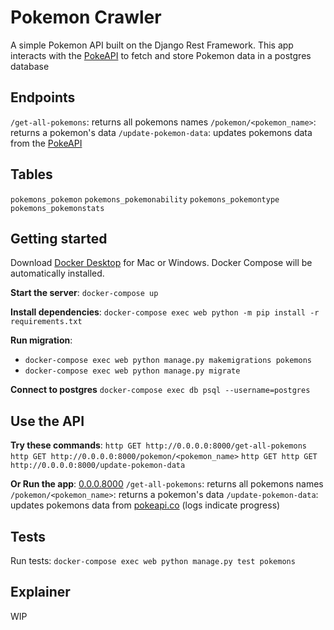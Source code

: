 # Pokemon Crawler

A simple Pokemon API built on the Django Rest Framework.
This app interacts with the [PokeAPI](pokeapi.co) to fetch and store Pokemon data in a postgres database

## Endpoints

`/get-all-pokemons`: returns all pokemons names
`/pokemon/<pokemon_name>`: returns a pokemon's data
`/update-pokemon-data`: updates pokemons data from the [PokeAPI](pokeapi.co)

## Tables

`pokemons_pokemon`
`pokemons_pokemonability`
`pokemons_pokemontype`
`pokemons_pokemonstats`

## Getting started

Download [Docker Desktop](https://www.docker.com/products/docker-desktop/) for Mac or Windows. Docker Compose will be automatically installed.

**Start the server**: `docker-compose up`

**Install dependencies**: `docker-compose exec web python -m pip install -r requirements.txt`

**Run migration**:

- `docker-compose exec web python manage.py makemigrations pokemons`
- `docker-compose exec web python manage.py migrate`

**Connect to postgres**
`docker-compose exec db psql --username=postgres`

## Use the API

**Try these commands**:
`http GET http://0.0.0.0:8000/get-all-pokemons`
`http GET http://0.0.0.0:8000/pokemon/<pokemon_name>`
`http GET http GET http://0.0.0.0:8000/update-pokemon-data`

**Or Run the app**: [0.0.0.8000](0.0.0.8000)
`/get-all-pokemons`: returns all pokemons names
`/pokemon/<pokemon_name>`: returns a pokemon's data
`/update-pokemon-data`: updates pokemons data from [pokeapi.co](pokeapi.co) (logs indicate progress)

## Tests

Run tests: `docker-compose exec web python manage.py test pokemons`

## Explainer

WIP
